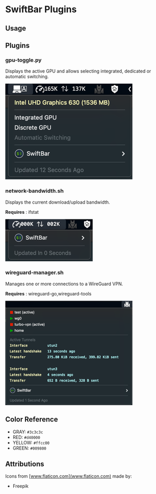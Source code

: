 # SwiftBar Plugins

## Usage

## Plugins

### gpu-toggle.py

Displays the active GPU and allows selecting integrated, dedicated or automatic switching.

![gpu-toggle.py](./images/gpu-toggle.png)

### network-bandwidth.sh

Displays the current download/upload bandwidth.

**Requires** : ifstat

![network-bandwidth.sh](./images/network-bandwidth.png)

### wireguard-manager.sh

Manages one or more connections to a WireGuard VPN.

**Requires** : wireguard-go,wireguard-tools

![wireguard-manager.sh](./images/wireguard-manager.png)

## Color Reference

- GRAY: `#3c3c3c`
- RED: `#d40000`
- YELLOW: `#ffcc00`
- GREEN: `#009800`

## Attributions

Icons from [www.flaticon.com](www.flaticon.com) made by:

- Freepik

